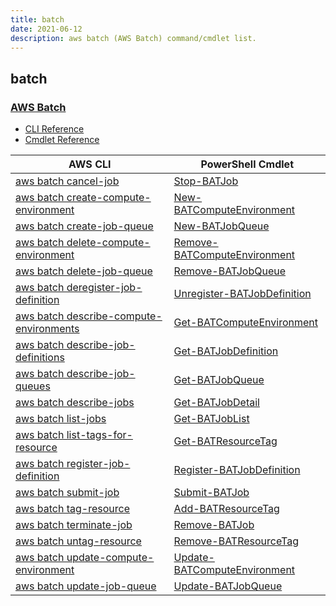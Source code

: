 ```yaml
---
title: batch
date: 2021-06-12
description: aws batch (AWS Batch) command/cmdlet list.
---
```


## batch

### [AWS Batch](https://aws.amazon.com/batch/)

* [CLI Reference](https://docs.aws.amazon.com/cli/latest/reference/batch/index.html)
* [Cmdlet Reference](https://docs.aws.amazon.com/powershell/latest/reference/items/AWS_Batch_cmdlets.html)

|AWS CLI|PowerShell Cmdlet|
|----|----|
|[aws batch cancel-job](https://docs.aws.amazon.com/cli/latest/reference/batch/cancel-job.html)|[Stop-BATJob](https://docs.aws.amazon.com/powershell/latest/reference/items/Stop-BATJob.html)|
|[aws batch create-compute-environment](https://docs.aws.amazon.com/cli/latest/reference/batch/create-compute-environment.html)|[New-BATComputeEnvironment](https://docs.aws.amazon.com/powershell/latest/reference/items/New-BATComputeEnvironment.html)|
|[aws batch create-job-queue](https://docs.aws.amazon.com/cli/latest/reference/batch/create-job-queue.html)|[New-BATJobQueue](https://docs.aws.amazon.com/powershell/latest/reference/items/New-BATJobQueue.html)|
|[aws batch delete-compute-environment](https://docs.aws.amazon.com/cli/latest/reference/batch/delete-compute-environment.html)|[Remove-BATComputeEnvironment](https://docs.aws.amazon.com/powershell/latest/reference/items/Remove-BATComputeEnvironment.html)|
|[aws batch delete-job-queue](https://docs.aws.amazon.com/cli/latest/reference/batch/delete-job-queue.html)|[Remove-BATJobQueue](https://docs.aws.amazon.com/powershell/latest/reference/items/Remove-BATJobQueue.html)|
|[aws batch deregister-job-definition](https://docs.aws.amazon.com/cli/latest/reference/batch/deregister-job-definition.html)|[Unregister-BATJobDefinition](https://docs.aws.amazon.com/powershell/latest/reference/items/Unregister-BATJobDefinition.html)|
|[aws batch describe-compute-environments](https://docs.aws.amazon.com/cli/latest/reference/batch/describe-compute-environments.html)|[Get-BATComputeEnvironment](https://docs.aws.amazon.com/powershell/latest/reference/items/Get-BATComputeEnvironment.html)|
|[aws batch describe-job-definitions](https://docs.aws.amazon.com/cli/latest/reference/batch/describe-job-definitions.html)|[Get-BATJobDefinition](https://docs.aws.amazon.com/powershell/latest/reference/items/Get-BATJobDefinition.html)|
|[aws batch describe-job-queues](https://docs.aws.amazon.com/cli/latest/reference/batch/describe-job-queues.html)|[Get-BATJobQueue](https://docs.aws.amazon.com/powershell/latest/reference/items/Get-BATJobQueue.html)|
|[aws batch describe-jobs](https://docs.aws.amazon.com/cli/latest/reference/batch/describe-jobs.html)|[Get-BATJobDetail](https://docs.aws.amazon.com/powershell/latest/reference/items/Get-BATJobDetail.html)|
|[aws batch list-jobs](https://docs.aws.amazon.com/cli/latest/reference/batch/list-jobs.html)|[Get-BATJobList](https://docs.aws.amazon.com/powershell/latest/reference/items/Get-BATJobList.html)|
|[aws batch list-tags-for-resource](https://docs.aws.amazon.com/cli/latest/reference/batch/list-tags-for-resource.html)|[Get-BATResourceTag](https://docs.aws.amazon.com/powershell/latest/reference/items/Get-BATResourceTag.html)|
|[aws batch register-job-definition](https://docs.aws.amazon.com/cli/latest/reference/batch/register-job-definition.html)|[Register-BATJobDefinition](https://docs.aws.amazon.com/powershell/latest/reference/items/Register-BATJobDefinition.html)|
|[aws batch submit-job](https://docs.aws.amazon.com/cli/latest/reference/batch/submit-job.html)|[Submit-BATJob](https://docs.aws.amazon.com/powershell/latest/reference/items/Submit-BATJob.html)|
|[aws batch tag-resource](https://docs.aws.amazon.com/cli/latest/reference/batch/tag-resource.html)|[Add-BATResourceTag](https://docs.aws.amazon.com/powershell/latest/reference/items/Add-BATResourceTag.html)|
|[aws batch terminate-job](https://docs.aws.amazon.com/cli/latest/reference/batch/terminate-job.html)|[Remove-BATJob](https://docs.aws.amazon.com/powershell/latest/reference/items/Remove-BATJob.html)|
|[aws batch untag-resource](https://docs.aws.amazon.com/cli/latest/reference/batch/untag-resource.html)|[Remove-BATResourceTag](https://docs.aws.amazon.com/powershell/latest/reference/items/Remove-BATResourceTag.html)|
|[aws batch update-compute-environment](https://docs.aws.amazon.com/cli/latest/reference/batch/update-compute-environment.html)|[Update-BATComputeEnvironment](https://docs.aws.amazon.com/powershell/latest/reference/items/Update-BATComputeEnvironment.html)|
|[aws batch update-job-queue](https://docs.aws.amazon.com/cli/latest/reference/batch/update-job-queue.html)|[Update-BATJobQueue](https://docs.aws.amazon.com/powershell/latest/reference/items/Update-BATJobQueue.html)|

